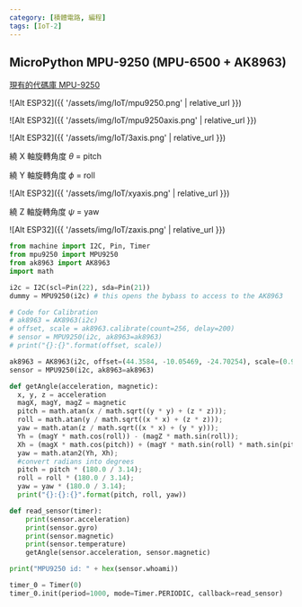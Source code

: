 ```yaml
---
category: [積體電路, 編程]
tags: [IoT-2]
---
```


## MicroPython MPU-9250 (MPU-6500 + AK8963)


[現有的代碼庫 MPU-9250](https://github.com/tuupola/micropython-mpu9250)

![Alt ESP32]({{ '/assets/img/IoT/mpu9250.png' | relative_url }})

![Alt ESP32]({{ '/assets/img/IoT/mpu9250axis.png' | relative_url }})

![Alt ESP32]({{ '/assets/img/IoT/3axis.png' | relative_url }})

繞 X 軸旋轉角度 $\theta$ = pitch 

繞 Y 軸旋轉角度 $\phi$ = roll	

![Alt ESP32]({{ '/assets/img/IoT/xyaxis.png' | relative_url }})

繞 Z 軸旋轉角度 $\psi$ = yaw

![Alt ESP32]({{ '/assets/img/IoT/zaxis.png' | relative_url }})

```python
from machine import I2C, Pin, Timer
from mpu9250 import MPU9250
from ak8963 import AK8963
import math

i2c = I2C(scl=Pin(22), sda=Pin(21))
dummy = MPU9250(i2c) # this opens the bybass to access to the AK8963

# Code for Calibration
# ak8963 = AK8963(i2c)
# offset, scale = ak8963.calibrate(count=256, delay=200)
# sensor = MPU9250(i2c, ak8963=ak8963)
# print("{}:{}".format(offset, scale))

ak8963 = AK8963(i2c, offset=(44.3584, -10.05469, -24.70254), scale=(0.9937236, 0.9021546, 1.129655))
sensor = MPU9250(i2c, ak8963=ak8963)

def getAngle(acceleration, magnetic):
  x, y, z = acceleration
  magX, magY, magZ = magnetic
  pitch = math.atan(x / math.sqrt((y * y) + (z * z)));
  roll = math.atan(y / math.sqrt((x * x) + (z * z)));
  yaw = math.atan(z / math.sqrt((x * x) + (y * y)));
  Yh = (magY * math.cos(roll)) - (magZ * math.sin(roll));
  Xh = (magX * math.cos(pitch)) + (magY * math.sin(roll) * math.sin(pitch)) + (magZ * math.cos(roll) * math.sin(pitch));
  yaw = math.atan2(Yh, Xh);
  #convert radians into degrees
  pitch = pitch * (180.0 / 3.14);
  roll = roll * (180.0 / 3.14);
  yaw = yaw * (180.0 / 3.14); 
  print("{}:{}:{}".format(pitch, roll, yaw))

def read_sensor(timer):
    print(sensor.acceleration)
    print(sensor.gyro)
    print(sensor.magnetic)
    print(sensor.temperature)
    getAngle(sensor.acceleration, sensor.magnetic)

print("MPU9250 id: " + hex(sensor.whoami))

timer_0 = Timer(0)
timer_0.init(period=1000, mode=Timer.PERIODIC, callback=read_sensor)

```    
